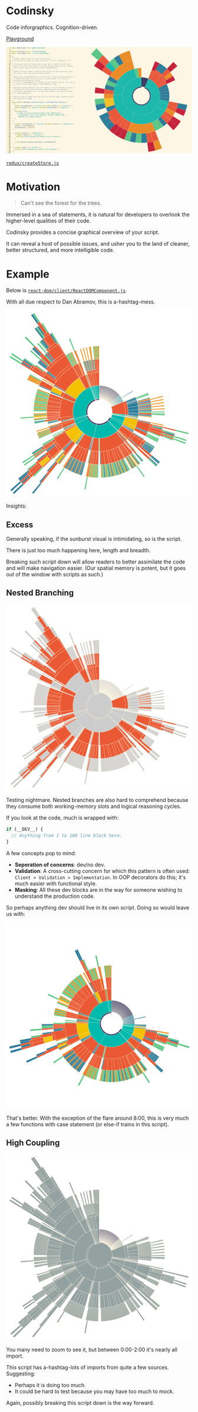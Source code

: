 # Codinsky

Code inforgraphics. Cognition-driven.

[Playground](https://codinsky.js.org/)

<div align="center">
  <img alt="A sunburst diagram showing Redux createStore script" src="art/createStore.png">
</div>

[`redux/createStore.js`](https://github.com/reduxjs/redux/blob/a58aa4eba546429c3e48dedc2368e4c1083b5ca4/src/createStore.js)

# Motivation

> Can't see the forest for the trees.

Immersed in a sea of statements, it is natural for developers to overlook the higher-level qualities of their code.

Codinsky provides a concise graphical overview of your script.

It can reveal a host of possible issues, and usher you to the land of cleaner, better structured, and more intelligible code.

# Example

Below is [`react-dom/client/ReactDOMComponent.js`](https://github.com/facebook/react/blob/c954efa70f44a44be9c33c60c57f87bea6f40a10/packages/react-dom/src/client/ReactDOMComponent.js).

With all due respect to Dan Abramov, this is a-hashtag-mess.

<div align="center">
  <img alt="A sunburst diagram showing React's dom component script" src="art/ReactDOMComponent.svg">
</div>

Insights:

## Excess

Generally speaking, if the sunburst visual is intimidating, so is the script.

There is just too much happening here, length and breadth.

Breaking such script down will allow readers to better assimilate the code and will make navigation easier. (Our spatial memory is potent, but it goes out of the window with scripts as such.)

## Nested Branching

<div align="center">
  <img alt="A sunburst diagram showing React's dom component script" src="art/ReactDOMComponent-branching.svg">
</div>

Testing nightmare. Nested branches are also hard to comprehend because they consume both working-memory slots and logical reasoning cycles.

If you look at the code, much is wrapped with:

```javascript
if (__DEV__) {
  // Anything from 1 to 100 line block here.
}
```

A few concepts pop to mind:

- **Seperation of concerns**: dev/no dev.
- **Validation**: A cross-cutting concern for which this pattern is often used: `Client > Validation > Implementation`. In OOP decorators do this; it's much easier with functional style.
- **Masking**: All these dev blocks are in the way for someone wishing to understand the production code.

So perhaps anything dev should live in its own script. Doing so would leave us with:

<div align="center">
  <img alt="A sunburst diagram showing React's dom component script" src="art/ReactDOMComponent-prod.svg">
</div>

That's better. With the exception of the flare around 8:00, this is very much a few functions with case statement (or else-if trains in this script).

## High Coupling

<div align="center">
  <img alt="A sunburst diagram showing React's dom component script" src="art/ReactDOMComponent-imports.svg">
</div>

You many need to zoom to see it, but between 0:00-2:00 it's nearly all import.

This script has a-hashtag-lots of imports from quite a few sources. Suggesting:

- Perhaps it is doing too much.
- It could be hard to test because you may have too much to mock.

Again, possibly breaking this script down is the way forward.

